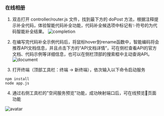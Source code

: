 ### 在线相册

1. 双击打开 controller/router.js 文件，找到最下方的 doPost 方法，根据注释提示补全代码，体验智能代码补全功能，代码补全候选项中标记有✨符号的为代码智能补全结果。
![completion](https://img.alicdn.com/imgextra/i1/O1CN01XXDBbr1KdEPynR7L9_!!6000000001186-1-tps-1000-508.gif)

2. 在编写完代码补全示例代码后，将鼠标hover到rename函数中，智能编码将会推荐API文档信息，并且点击下方的“API文档详情”，可在侧栏查看API的官方文档、代码示例等详细信息，也可以在侧栏顶部的搜索框中主动查询API。
![document](https://img.alicdn.com/imgextra/i4/O1CN01c0fYAT21lV386jpkn_!!6000000007025-1-tps-1440-765.gif)

3. 打开终端（顶部工具栏：终端 -> 新终端），依次输入以下命令启动服务

```
npm install
node app.js
```

4. 通过右侧工具栏的"空间服务预览"功能，成功映射端口后，可在线预览页面功能

![avatar](https://img.alicdn.com/imgextra/i4/O1CN01pZMVaS1K2ajWtj5gr_!!6000000001106-2-tps-499-287.png)
  